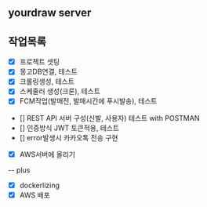 ## yourdraw server

## 작업목록

- [x] 프로젝트 셋팅
- [x] 몽고DB연결, 테스트
- [x] 크롤링생성, 테스트
- [x] 스케줄러 생성(크론), 테스트
- [x] FCM작업(발매전, 발매시간에 푸시발송), 테스트
- [] REST API 서버 구성(신발, 사용자) 테스트 with POSTMAN
- [] 인증방식 JWT 토큰적용, 테스트
- [] error발생시 카카오톡 전송 구현
- [x] AWS서버에 올리기

-- plus

- [x] dockerlizing
- [x] AWS 배포
